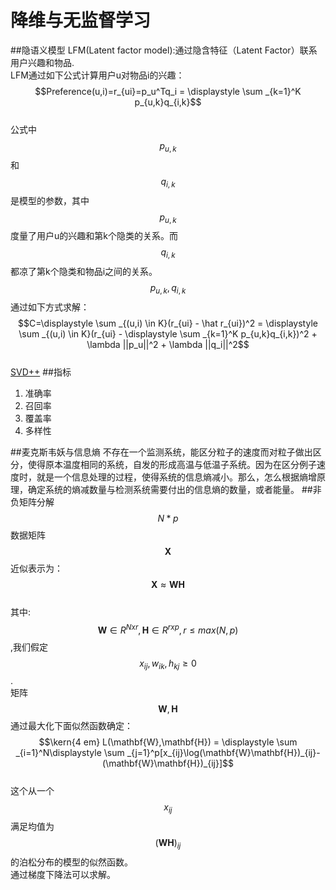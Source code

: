 # 降维与无监督学习
##隐语义模型
LFM(Latent factor model):通过隐含特征（Latent Factor）联系用户兴趣和物品.   
LFM通过如下公式计算用户u对物品i的兴趣：  
$$Preference(u,i)=r_{ui}=p_u^Tq_i = \displaystyle \sum _{k=1}^K p_{u,k}q_{i,k}$$  
公式中$$p_{u,k}$$和$$q_{i,k}$$是模型的参数，其中$$p_{u,k}$$度量了用户u的兴趣和第k个隐类的关系。而$$q_{i,k}$$都凉了第k个隐类和物品i之间的关系。  
$$p_{u,k},q_{i,k}$$通过如下方式求解：  
$$C=\displaystyle \sum _{(u,i) \in K}(r_{ui} - \hat r_{ui})^2 = \displaystyle \sum _{(u,i) \in K}(r_{ui} - \displaystyle \sum _{k=1}^K p_{u,k}q_{i,k})^2 + \lambda ||p_u||^2 + \lambda ||q_i||^2$$  
[SVD++](https://blog.csdn.net/zhongkejingwang/article/details/43083603)
##指标
1. 准确率
2. 召回率
3. 覆盖率
4. 多样性

##麦克斯韦妖与信息熵
不存在一个监测系统，能区分粒子的速度而对粒子做出区分，使得原本温度相同的系统，自发的形成高温与低温子系统。因为在区分例子速度时，就是一个信息处理的过程，使得系统的信息熵减小。那么，怎么根据熵增原理，确定系统的熵减数量与检测系统需要付出的信息熵的数量，或者能量。
##非负矩阵分解
$$N*p$$数据矩阵$$\mathbf{X}$$近似表示为：  
$$\mathbf{X} \approx \mathbf{WH}$$  
其中:$$\mathbf{W} \in R^{N x r}, \mathbf{H} \in R^{r x p},r \le max(N,p)$$,我们假定$$x_{ij},w_{ik},h_{kj} \ge 0$$.  
矩阵$$\mathbf{W},\mathbf{H}$$通过最大化下面似然函数确定：  
$$\kern{4 em} L(\mathbf{W},\mathbf{H}) = \displaystyle \sum _{i=1}^N\displaystyle \sum _{j=1}^p[x_{ij}\log(\mathbf{W}\mathbf{H})_{ij}-(\mathbf{W}\mathbf{H})_{ij}]$$  
这个从一个$$x_{ij}$$满足均值为$$(\mathbf{W}\mathbf{H})_{ij}$$的泊松分布的模型的似然函数。  
通过梯度下降法可以求解。  

